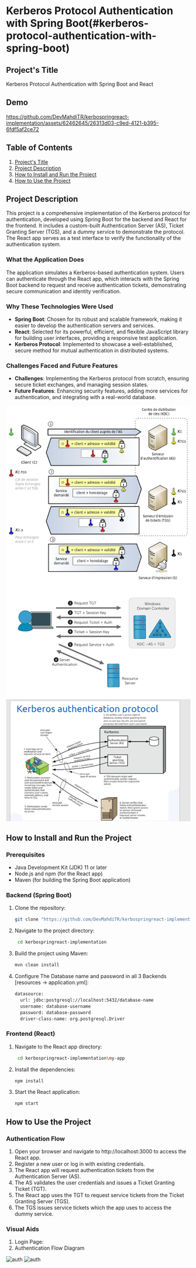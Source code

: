 # Kerberos Protocol Authentication with Spring Boot(#kerberos-protocol-authentication-with-spring-boot)

## Project's Title
Kerberos Protocol Authentication with Spring Boot and React

## Demo 
https://github.com/DevMahdiTR/kerbospringreact-implementation/assets/62462645/26313d03-c9ed-4121-b395-6fdf5af2ce72

## Table of Contents
1. [Project's Title](#kerberos-protocol-authentication-with-spring-boot)
2. [Project Description](#project-description)
3. [How to Install and Run the Project](#how-to-install-and-run-the-project)
4. [How to Use the Project](#how-to-use-the-project)
   
## Project Description
This project is a comprehensive implementation of the Kerberos protocol for authentication, developed using Spring Boot for the backend and React for the frontend. It includes a custom-built Authentication Server (AS), Ticket Granting Server (TGS), and a dummy service to demonstrate the protocol. The React app serves as a test interface to verify the functionality of the authentication system.

### What the Application Does
The application simulates a Kerberos-based authentication system. Users can authenticate through the React app, which interacts with the Spring Boot backend to request and receive authentication tickets, demonstrating secure communication and identity verification.

### Why These Technologies Were Used
- **Spring Boot**: Chosen for its robust and scalable framework, making it easier to develop the authentication servers and services.
- **React**: Selected for its powerful, efficient, and flexible JavaScript library for building user interfaces, providing a responsive test application.
- **Kerberos Protocol**: Implemented to showcase a well-established, secure method for mutual authentication in distributed systems.

### Challenges Faced and Future Features
- **Challenges**: Implementing the Kerberos protocol from scratch, ensuring secure ticket exchanges, and managing session states.
- **Future Features**: Enhancing security features, adding more services for authentication, and integrating with a real-world database.


![Authentication](https://github.com/DevMahdiTR/kerbospringreact-implementation/blob/main/demo-images/1.jpeg)
![Authentication](https://github.com/DevMahdiTR/kerbospringreact-implementation/blob/main/demo-images/2.jpeg)
![Authentication](https://github.com/DevMahdiTR/kerbospringreact-implementation/blob/main/demo-images/3.jpeg)

## How to Install and Run the Project

### Prerequisites
- Java Development Kit (JDK) 11 or later
- Node.js and npm (for the React app)
- Maven (for building the Spring Boot application)

### Backend (Spring Boot)
1. Clone the repository:
   ```bash
   git clone "https://github.com/DevMahdiTR/kerbospringreact-implementation.git"
2. Navigate to the project directory:
   ```bash
    cd kerbospringreact-implementation
3. Build the project using Maven:
   ```bash
   mvn clean install
4. Configure The Database name and password in all 3 Backends [resources -> application.yml]:
   ```bash
   datasource:
     url: jdbc:postgresql://localhost:5432/database-name
     username: database-username
     password: database-password
     driver-class-name: org.postgresql.Driver
### Frontend (React)
1. Navigate to the React app directory:
   ```bash
    cd kerbospringreact-implementation\my-app
2. Install the dependencies:
   ```bash
   npm install
3. Start the React application:
   ```bash
   npm start
## How to Use the Project
### Authentication Flow
1. Open your browser and navigate to http://localhost:3000 to access the React app.
2. Register a new user or log in with existing credentials.
3. The React app will request authentication tickets from the Authentication Server (AS).
4. The AS validates the user credentials and issues a Ticket Granting Ticket (TGT).
5. The React app uses the TGT to request service tickets from the Ticket Granting Server (TGS).
6. The TGS issues service tickets which the app uses to access the dummy service.

### Visual Aids
1. Login Page:
2. Authentication Flow Diagram
   
![auth](https://github.com/DevMahdiTR/kerbospringreact-implementation/blob/main/demo-images/kerberos%20verif.png)
![auth](https://github.com/DevMahdiTR/kerbospringreact-implementation/blob/main/demo-images/kerberos%20connection.PNG)








   
